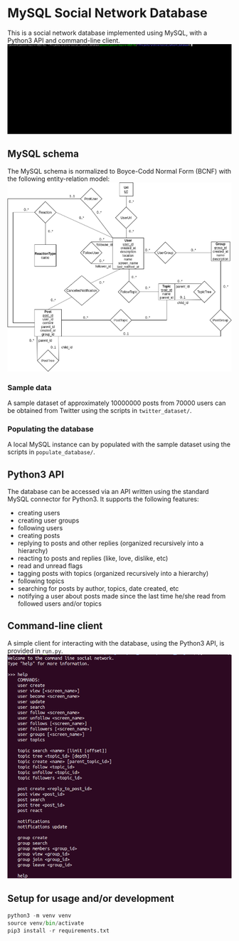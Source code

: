 # MySQL Social Network Database
This is a social network database implemented using MySQL, with a Python3 API
and command-line client.
![](cli_example.gif)

## MySQL schema
The MySQL schema is normalized to Boyce-Codd Normal Form (BCNF) with the
following entity-relation model:
![](erm.png)

### Sample data
A sample dataset of approximately 10000000 posts from 70000 users can be
obtained from Twitter using the scripts in `twitter_dataset/`.

### Populating the database
A local MySQL instance can by populated with the sample dataset using the
scripts in `populate_database/`. 

## Python3 API
The database can be accessed via an API written using the standard MySQL
connector for Python3. It supports the following features:
* creating users
* creating user groups
* following users
* creating posts
* replying to posts and other replies (organized recursively into a hierarchy)
* reacting to posts and replies (like, love, dislike, etc)
* read and unread flags
* tagging posts with topics (organized recursively into a hierarchy)
* following topics
* searching for posts by author, topics, date created, etc
* notifying a user about posts made since the last time he/she read from
  followed users and/or topics

## Command-line client
A simple client for interacting with the database, using the Python3 API, is
provided in `run.py`.
![](cli_help.png)

## Setup for usage and/or development
```Python
python3 -m venv venv
source venv/bin/activate
pip3 install -r requirements.txt
```

